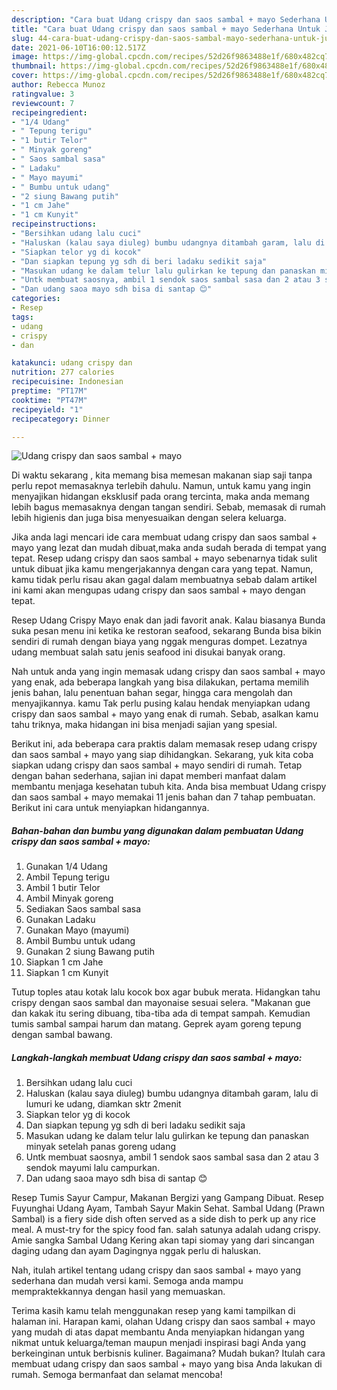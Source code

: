```yaml
---
description: "Cara buat Udang crispy dan saos sambal + mayo Sederhana Untuk Jualan"
title: "Cara buat Udang crispy dan saos sambal + mayo Sederhana Untuk Jualan"
slug: 44-cara-buat-udang-crispy-dan-saos-sambal-mayo-sederhana-untuk-jualan
date: 2021-06-10T16:00:12.517Z
image: https://img-global.cpcdn.com/recipes/52d26f9863488e1f/680x482cq70/udang-crispy-dan-saos-sambal-mayo-foto-resep-utama.jpg
thumbnail: https://img-global.cpcdn.com/recipes/52d26f9863488e1f/680x482cq70/udang-crispy-dan-saos-sambal-mayo-foto-resep-utama.jpg
cover: https://img-global.cpcdn.com/recipes/52d26f9863488e1f/680x482cq70/udang-crispy-dan-saos-sambal-mayo-foto-resep-utama.jpg
author: Rebecca Munoz
ratingvalue: 3
reviewcount: 7
recipeingredient:
- "1/4 Udang"
- " Tepung terigu"
- "1 butir Telor"
- " Minyak goreng"
- " Saos sambal sasa"
- " Ladaku"
- " Mayo mayumi"
- " Bumbu untuk udang"
- "2 siung Bawang putih"
- "1 cm Jahe"
- "1 cm Kunyit"
recipeinstructions:
- "Bersihkan udang lalu cuci"
- "Haluskan (kalau saya diuleg) bumbu udangnya ditambah garam, lalu di lumuri ke udang, diamkan sktr 2menit"
- "Siapkan telor yg di kocok"
- "Dan siapkan tepung yg sdh di beri ladaku sedikit saja"
- "Masukan udang ke dalam telur lalu gulirkan ke tepung dan panaskan minyak setelah panas goreng udang"
- "Untk membuat saosnya, ambil 1 sendok saos sambal sasa dan 2 atau 3 sendok mayumi lalu campurkan."
- "Dan udang saoa mayo sdh bisa di santap 😊"
categories:
- Resep
tags:
- udang
- crispy
- dan

katakunci: udang crispy dan 
nutrition: 277 calories
recipecuisine: Indonesian
preptime: "PT17M"
cooktime: "PT47M"
recipeyield: "1"
recipecategory: Dinner

---
```



![Udang crispy dan saos sambal + mayo](https://img-global.cpcdn.com/recipes/52d26f9863488e1f/680x482cq70/udang-crispy-dan-saos-sambal-mayo-foto-resep-utama.jpg)

Di waktu  sekarang , kita memang bisa memesan makanan siap saji tanpa perlu repot memasaknya terlebih dahulu. Namun, untuk kamu yang ingin menyajikan hidangan eksklusif pada orang tercinta, maka anda memang lebih bagus memasaknya dengan tangan sendiri. Sebab, memasak di rumah lebih higienis dan juga bisa menyesuaikan dengan selera keluarga.

Jika anda lagi mencari ide cara membuat udang crispy dan saos sambal + mayo yang lezat dan mudah dibuat,maka anda sudah berada di tempat yang tepat. Resep udang crispy dan saos sambal + mayo  sebenarnya tidak sulit untuk dibuat jika kamu mengerjakannya dengan cara yang tepat. Namun, kamu tidak perlu risau akan gagal dalam membuatnya 
sebab dalam artikel ini kami akan mengupas udang crispy dan saos sambal + mayo dengan tepat.  

Resep Udang Crispy Mayo enak dan jadi favorit anak. Kalau biasanya Bunda suka pesan menu ini ketika ke restoran seafood, sekarang Bunda bisa bikin sendiri di rumah dengan biaya yang nggak menguras dompet. Lezatnya udang membuat salah satu jenis seafood ini disukai banyak orang.

Nah untuk anda yang ingin memasak udang crispy dan saos sambal + mayo yang enak, ada beberapa langkah yang bisa dilakukan, pertama memilih jenis bahan, lalu penentuan bahan segar, hingga cara mengolah dan menyajikannya. kamu Tak perlu pusing kalau hendak menyiapkan udang crispy dan saos sambal + mayo yang enak di rumah. Sebab, asalkan kamu  tahu triknya, maka hidangan ini bisa menjadi sajian yang spesial.

Berikut ini, ada beberapa cara praktis  dalam memasak resep udang crispy dan saos sambal + mayo yang siap dihidangkan. Sekarang, yuk kita coba siapkan udang crispy dan saos sambal + mayo sendiri di rumah. Tetap dengan bahan sederhana, sajian ini dapat memberi manfaat dalam membantu menjaga kesehatan tubuh kita. Anda bisa membuat Udang crispy dan saos sambal + mayo memakai 11 jenis bahan dan 7 tahap pembuatan. Berikut ini cara untuk menyiapkan hidangannya.

<!--inarticleads1-->

##### Bahan-bahan dan bumbu yang digunakan dalam pembuatan Udang crispy dan saos sambal + mayo:

1. Gunakan 1/4 Udang
1. Ambil  Tepung terigu
1. Ambil 1 butir Telor
1. Ambil  Minyak goreng
1. Sediakan  Saos sambal sasa
1. Gunakan  Ladaku
1. Gunakan  Mayo (mayumi)
1. Ambil  Bumbu untuk udang
1. Gunakan 2 siung Bawang putih
1. Siapkan 1 cm Jahe
1. Siapkan 1 cm Kunyit


Tutup toples atau kotak lalu kocok box agar bubuk merata. Hidangkan tahu crispy dengan saos sambal dan mayonaise sesuai selera. &#34;Makanan gue dan kakak itu sering dibuang, tiba-tiba ada di tempat sampah. Kemudian tumis sambal sampai harum dan matang. Geprek ayam goreng tepung dengan sambal bawang. 

<!--inarticleads2-->

##### Langkah-langkah membuat Udang crispy dan saos sambal + mayo:

1. Bersihkan udang lalu cuci
1. Haluskan (kalau saya diuleg) bumbu udangnya ditambah garam, lalu di lumuri ke udang, diamkan sktr 2menit
1. Siapkan telor yg di kocok
1. Dan siapkan tepung yg sdh di beri ladaku sedikit saja
1. Masukan udang ke dalam telur lalu gulirkan ke tepung dan panaskan minyak setelah panas goreng udang
1. Untk membuat saosnya, ambil 1 sendok saos sambal sasa dan 2 atau 3 sendok mayumi lalu campurkan.
1. Dan udang saoa mayo sdh bisa di santap 😊


Resep Tumis Sayur Campur, Makanan Bergizi yang Gampang Dibuat. Resep Fuyunghai Udang Ayam, Tambah Sayur Makin Sehat. Sambal Udang (Prawn Sambal) is a fiery side dish often served as a side dish to perk up any rice meal. A must-try for the spicy food fan. salah satunya adalah udang crispy. Amie sangka Sambal Udang Kering akan tapi siomay yang dari sincangan daging udang dan ayam Dagingnya nggak perlu di haluskan. 

Nah, itulah artikel tentang  udang crispy dan saos sambal + mayo  yang sederhana dan mudah versi kami. Semoga anda mampu mempraktekkannya dengan hasil yang memuaskan. 

Terima kasih kamu telah menggunakan resep yang kami tampilkan di halaman ini. Harapan kami, olahan  Udang crispy dan saos sambal + mayo yang mudah di atas dapat membantu Anda menyiapkan hidangan yang nikmat untuk keluarga/teman maupun menjadi inspirasi bagi Anda yang berkeinginan untuk berbisnis kuliner. Bagaimana? Mudah bukan? Itulah cara membuat udang crispy dan saos sambal + mayo yang bisa Anda lakukan di rumah. Semoga bermanfaat dan selamat mencoba!

